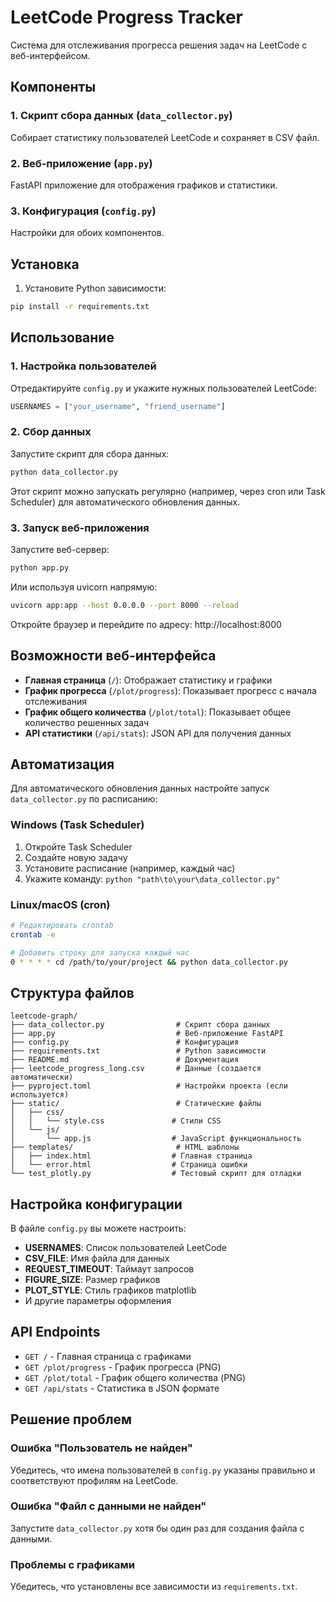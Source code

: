 # LeetCode Progress Tracker

Система для отслеживания прогресса решения задач на LeetCode с веб-интерфейсом.

## Компоненты

### 1. Скрипт сбора данных (`data_collector.py`)
Собирает статистику пользователей LeetCode и сохраняет в CSV файл.

### 2. Веб-приложение (`app.py`)
FastAPI приложение для отображения графиков и статистики.

### 3. Конфигурация (`config.py`)
Настройки для обоих компонентов.

## Установка

1. Установите Python зависимости:
```bash
pip install -r requirements.txt
```

## Использование

### 1. Настройка пользователей

Отредактируйте `config.py` и укажите нужных пользователей LeetCode:

```python
USERNAMES = ["your_username", "friend_username"]
```

### 2. Сбор данных

Запустите скрипт для сбора данных:

```bash
python data_collector.py
```

Этот скрипт можно запускать регулярно (например, через cron или Task Scheduler) для автоматического обновления данных.

### 3. Запуск веб-приложения

Запустите веб-сервер:

```bash
python app.py
```

Или используя uvicorn напрямую:

```bash
uvicorn app:app --host 0.0.0.0 --port 8000 --reload
```

Откройте браузер и перейдите по адресу: http://localhost:8000

## Возможности веб-интерфейса

- **Главная страница** (`/`): Отображает статистику и графики
- **График прогресса** (`/plot/progress`): Показывает прогресс с начала отслеживания
- **График общего количества** (`/plot/total`): Показывает общее количество решенных задач
- **API статистики** (`/api/stats`): JSON API для получения данных

## Автоматизация

Для автоматического обновления данных настройте запуск `data_collector.py` по расписанию:

### Windows (Task Scheduler)
1. Откройте Task Scheduler
2. Создайте новую задачу
3. Установите расписание (например, каждый час)
4. Укажите команду: `python "path\to\your\data_collector.py"`

### Linux/macOS (cron)
```bash
# Редактировать crontab
crontab -e

# Добавить строку для запуска каждый час
0 * * * * cd /path/to/your/project && python data_collector.py
```

## Структура файлов

```
leetcode-graph/
├── data_collector.py                # Скрипт сбора данных
├── app.py                           # Веб-приложение FastAPI
├── config.py                        # Конфигурация
├── requirements.txt                 # Python зависимости
├── README.md                        # Документация
├── leetcode_progress_long.csv       # Данные (создается автоматически)
├── pyproject.toml                   # Настройки проекта (если используется)
├── static/                          # Статические файлы
│   ├── css/
│   │   └── style.css               # Стили CSS
│   └── js/
│       └── app.js                  # JavaScript функциональность
├── templates/                       # HTML шаблоны
│   ├── index.html                  # Главная страница
│   └── error.html                  # Страница ошибки
└── test_plotly.py                  # Тестовый скрипт для отладки
```

## Настройка конфигурации

В файле `config.py` вы можете настроить:

- **USERNAMES**: Список пользователей LeetCode
- **CSV_FILE**: Имя файла для данных
- **REQUEST_TIMEOUT**: Таймаут запросов
- **FIGURE_SIZE**: Размер графиков
- **PLOT_STYLE**: Стиль графиков matplotlib
- И другие параметры оформления

## API Endpoints

- `GET /` - Главная страница с графиками
- `GET /plot/progress` - График прогресса (PNG)
- `GET /plot/total` - График общего количества (PNG)
- `GET /api/stats` - Статистика в JSON формате

## Решение проблем

### Ошибка "Пользователь не найден"
Убедитесь, что имена пользователей в `config.py` указаны правильно и соответствуют профилям на LeetCode.

### Ошибка "Файл с данными не найден"
Запустите `data_collector.py` хотя бы один раз для создания файла с данными.

### Проблемы с графиками
Убедитесь, что установлены все зависимости из `requirements.txt`.
